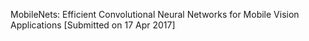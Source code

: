 MobileNets: Efficient Convolutional Neural Networks for Mobile Vision Applications
[Submitted on 17 Apr 2017]
